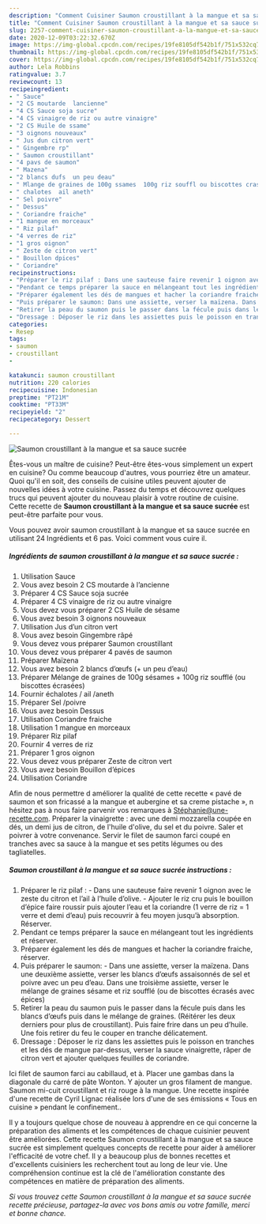 ```yaml
---
description: "Comment Cuisiner Saumon croustillant à la mangue et sa sauce sucrée"
title: "Comment Cuisiner Saumon croustillant à la mangue et sa sauce sucrée"
slug: 2257-comment-cuisiner-saumon-croustillant-a-la-mangue-et-sa-sauce-sucree
date: 2020-12-09T03:22:32.670Z
image: https://img-global.cpcdn.com/recipes/19fe8105df542b1f/751x532cq70/saumon-croustillant-a-la-mangue-et-sa-sauce-sucree-photo-principale-de-la-recette.jpg
thumbnail: https://img-global.cpcdn.com/recipes/19fe8105df542b1f/751x532cq70/saumon-croustillant-a-la-mangue-et-sa-sauce-sucree-photo-principale-de-la-recette.jpg
cover: https://img-global.cpcdn.com/recipes/19fe8105df542b1f/751x532cq70/saumon-croustillant-a-la-mangue-et-sa-sauce-sucree-photo-principale-de-la-recette.jpg
author: Lela Robbins
ratingvalue: 3.7
reviewcount: 13
recipeingredient:
- " Sauce"
- "2 CS moutarde  lancienne"
- "4 CS Sauce soja sucre"
- "4 CS vinaigre de riz ou autre vinaigre"
- "2 CS Huile de ssame"
- "3 oignons nouveaux"
- " Jus dun citron vert"
- " Gingembre rp"
- " Saumon croustillant"
- "4 pavs de saumon"
- " Mazena"
- "2 blancs dufs  un peu deau"
- " Mlange de graines de 100g ssames  100g riz souffl ou biscottes crases"
- " chalotes  ail aneth"
- " Sel poivre"
- " Dessus"
- " Coriandre fraiche"
- "1 mangue en morceaux"
- " Riz pilaf"
- "4 verres de riz"
- "1 gros oignon"
- " Zeste de citron vert"
- " Bouillon dpices"
- " Coriandre"
recipeinstructions:
- "Préparer le riz pilaf : Dans une sauteuse faire revenir 1 oignon avec le zeste du citron et l’ail à l’huile d’olive. Ajouter le riz cru puis le bouillon d’épice faire roussir puis ajouter l’eau et la coriandre (1 verre de riz = 1 verre et demi d’eau) puis recouvrir à feu moyen jusqu’à absorption. Réserver."
- "Pendant ce temps préparer la sauce en mélangeant tout les ingrédients et réserver."
- "Préparer également les dés de mangues et hacher la coriandre fraiche, réserver."
- "Puis préparer le saumon: Dans une assiette, verser la maïzena. Dans une deuxième assiette, verser les blancs d’œufs assaisonnés de sel et poivre avec un peu d’eau. Dans une troisième assiette, verser le mélange de graines sésame et riz soufflé (ou de biscottes écrasés avec épices)"
- "Retirer la peau du saumon puis le passer dans la fécule puis dans les blancs d’œufs puis dans le mélange de graines. (Réitérer les deux derniers pour plus de croustillant). Puis faire frire dans un peu d’huile. Une fois retirer du feu le couper en tranche délicatement."
- "Dressage : Déposer le riz dans les assiettes puis le poisson en tranches et les dés de mangue par-dessus, verser la sauce vinaigrette, râper de citron vert et ajouter quelques feuilles de coriandre."
categories:
- Resep
tags:
- saumon
- croustillant
- 

katakunci: saumon croustillant  
nutrition: 220 calories
recipecuisine: Indonesian
preptime: "PT21M"
cooktime: "PT33M"
recipeyield: "2"
recipecategory: Dessert

---
```



![Saumon croustillant à la mangue et sa sauce sucrée](https://img-global.cpcdn.com/recipes/19fe8105df542b1f/751x532cq70/saumon-croustillant-a-la-mangue-et-sa-sauce-sucree-photo-principale-de-la-recette.jpg)

Êtes-vous un maître de cuisine? Peut-être êtes-vous simplement un expert en cuisine? Ou comme beaucoup d'autres, vous pourriez être un amateur. Quoi qu'il en soit, des conseils de cuisine utiles peuvent ajouter de nouvelles idées à votre cuisine. Passez du temps et découvrez quelques trucs qui peuvent ajouter du nouveau plaisir à votre routine de cuisine. Cette recette de <strong> Saumon croustillant à la mangue et sa sauce sucrée </strong> est peut-être parfaite pour vous.

<!--inarticleads1-->

Vous pouvez avoir saumon croustillant à la mangue et sa sauce sucrée en utilisant 24 Ingrédients et 6 pas. Voici comment vous cuire il.

##### Ingrédients de saumon croustillant à la mangue et sa sauce sucrée :

1. Utilisation  Sauce
1. Vous avez besoin 2 CS moutarde à l’ancienne
1. Préparer 4 CS Sauce soja sucrée
1. Préparer 4 CS vinaigre de riz ou autre vinaigre
1. Vous devez vous préparer 2 CS Huile de sésame
1. Vous avez besoin 3 oignons nouveaux
1. Utilisation  Jus d’un citron vert
1. Vous avez besoin  Gingembre râpé
1. Vous devez vous préparer  Saumon croustillant
1. Vous devez vous préparer 4 pavés de saumon
1. Préparer  Maïzena
1. Vous avez besoin 2 blancs d’œufs (+ un peu d’eau)
1. Préparer  Mélange de graines de 100g sésames + 100g riz soufflé (ou biscottes écrasées)
1. Fournir  échalotes / ail /aneth
1. Préparer  Sel /poivre
1. Vous avez besoin  Dessus
1. Utilisation  Coriandre fraiche
1. Utilisation 1 mangue en morceaux
1. Préparer  Riz pilaf
1. Fournir 4 verres de riz
1. Préparer 1 gros oignon
1. Vous devez vous préparer  Zeste de citron vert
1. Vous avez besoin  Bouillon d’épices
1. Utilisation  Coriandre


Afin de nous permettre d améliorer la qualité de cette recette « pavé de saumon et son fricassé a la mangue et aubergine et sa creme pistache », n hésitez pas à nous faire parvenir vos remarques à Stéphanie@une-recette.com. Préparer la vinaigrette : avec une demi mozzarella coupée en dés, un demi jus de citron, de l&#39;huile d&#39;olive, du sel et du poivre. Saler et poivrer à votre convenance. Servir le filet de saumon farci coupé en tranches avec sa sauce à la mangue et ses petits légumes ou des tagliatelles. 

<!--inarticleads2-->

##### Saumon croustillant à la mangue et sa sauce sucrée instructions :

1. Préparer le riz pilaf : - Dans une sauteuse faire revenir 1 oignon avec le zeste du citron et l’ail à l’huile d’olive. - Ajouter le riz cru puis le bouillon d’épice faire roussir puis ajouter l’eau et la coriandre (1 verre de riz = 1 verre et demi d’eau) puis recouvrir à feu moyen jusqu’à absorption. Réserver.
1. Pendant ce temps préparer la sauce en mélangeant tout les ingrédients et réserver.
1. Préparer également les dés de mangues et hacher la coriandre fraiche, réserver.
1. Puis préparer le saumon: - Dans une assiette, verser la maïzena. Dans une deuxième assiette, verser les blancs d’œufs assaisonnés de sel et poivre avec un peu d’eau. Dans une troisième assiette, verser le mélange de graines sésame et riz soufflé (ou de biscottes écrasés avec épices)
1. Retirer la peau du saumon puis le passer dans la fécule puis dans les blancs d’œufs puis dans le mélange de graines. (Réitérer les deux derniers pour plus de croustillant). Puis faire frire dans un peu d’huile. Une fois retirer du feu le couper en tranche délicatement.
1. Dressage : Déposer le riz dans les assiettes puis le poisson en tranches et les dés de mangue par-dessus, verser la sauce vinaigrette, râper de citron vert et ajouter quelques feuilles de coriandre.


Ici filet de saumon farci au cabillaud, et à. Placer une gambas dans la diagonale du carré de pâte Wonton. Y ajouter un gros filament de mangue. Saumon mi-cuit croustillant et riz rouge à la mangue. Une recette inspirée d&#39;une recette de Cyril Lignac réalisée lors d&#39;une de ses émissions « Tous en cuisine » pendant le confinement.. 

<!--inarticleads1-->

<p>
Il y a toujours quelque chose de nouveau à apprendre en ce qui concerne la préparation des aliments et les compétences de chaque cuisinier peuvent être améliorées. Cette recette Saumon croustillant à la mangue et sa sauce sucrée est simplement quelques concepts de recette pour aider à améliorer l'efficacité de votre chef. Il y a beaucoup plus de bonnes recettes et d'excellents cuisiniers les recherchent tout au long de leur vie. Une compréhension continue est la clé de l'amélioration constante des compétences en matière de préparation des aliments.
</p>

<p>
<i>Si vous trouvez cette Saumon croustillant à la mangue et sa sauce sucrée recette précieuse, partagez-la avec vos bons amis ou votre famille, merci et bonne chance.</i>
</p>

